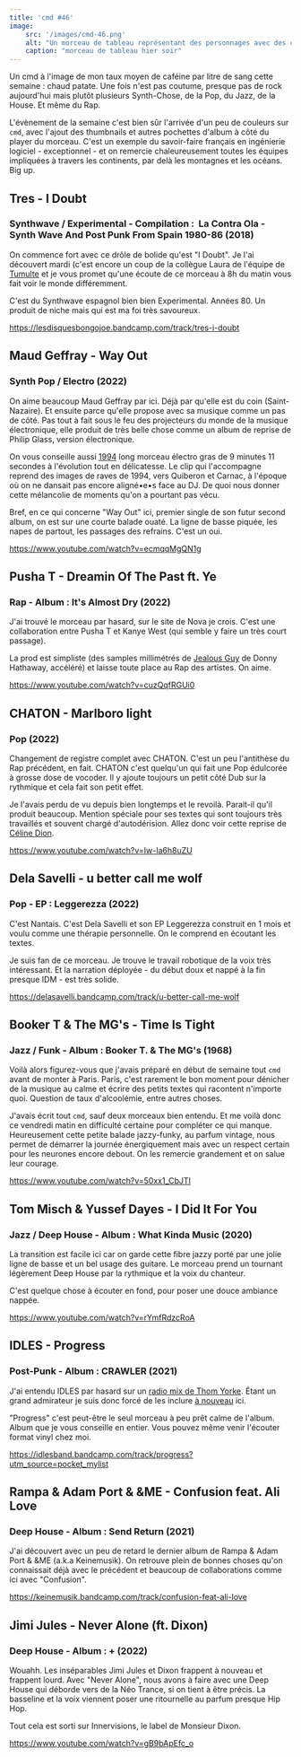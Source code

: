 ```yaml
---
title: 'cmd #46'
image:
    src: '/images/cmd-46.png'
    alt: "Un morceau de tableau représentant des personnages avec des chapeaux"
    caption: "morceau de tableau hier soir"
---
```



Un cmd à l'image de mon taux moyen de caféine par litre de sang cette semaine :
chaud patate. Une fois n'est pas coutume, presque pas de rock aujourd'hui mais
plutôt plusieurs Synth-Chose, de la Pop, du Jazz, de la House. Et même du Rap.

L'évènement de la semaine c'est bien sûr l'arrivée d'un peu de couleurs sur
`cmd`, avec l'ajout des thumbnails et autres pochettes d'album à côté du player
du morceau. C'est un exemple du savoir-faire français en ingénierie logiciel -
exceptionnel - et on remercie chaleureusement toutes les équipes impliquées à
travers les continents, par delà les montagnes et les océans. Big up.



## Tres - I Doubt

### Synthwave / Experimental - Compilation :  La Contra Ola - Synth Wave And Post Punk From Spain 1980-86 (2018)

On commence fort avec ce drôle de bolide qu'est "I Doubt". Je l'ai découvert
mardi (c'est encore un coup de la collègue Laura de l'équipe de
[Tumulte](https://www.prun.net/emission/8301-tumulte/MNpE-le-secret-des-poissons)
et je vous promet qu'une écoute de ce morceau à 8h du matin vous fait voir le
monde différemment.

C'est du Synthwave espagnol bien bien Experimental. Années 80. Un produit de
niche mais qui est ma foi très savoureux.

https://lesdisquesbongojoe.bandcamp.com/track/tres-i-doubt



## Maud Geffray - Way Out

### Synth Pop / Electro (2022)

On aime beaucoup Maud Geffray par ici. Déjà par qu'elle est du coin
(Saint-Nazaire). Et ensuite parce qu'elle propose avec sa musique comme un pas
de côté. Pas tout à fait sous le feu des projecteurs du monde de la musique
électronique, elle produit de très belle chose comme un album de reprise de
Philip Glass, version électronique.

On vous conseille aussi [1994](https://www.youtube.com/watch?v=ArgqonPdUik) long
morceau électro gras de 9 minutes 11 secondes à l'évolution tout en délicatesse.
Le clip qui l'accompagne reprend des images de raves de 1994, vers Quiberon et
Carnac, à l'époque où on ne dansait pas encore aligné•e•s face au DJ. De quoi
nous donner cette mélancolie de moments qu'on a pourtant pas vécu.

Bref, en ce qui concerne "Way Out" ici, premier single de son futur second
album, on est sur une courte balade ouaté. La ligne de basse piquée, les napes
de partout, les passages des refrains. C'est un oui.

https://www.youtube.com/watch?v=ecmqqMgQN1g



## Pusha T - Dreamin Of The Past ft. Ye

### Rap - Album : It's Almost Dry (2022)

J'ai trouvé le morceau par hasard, sur le site de Nova je crois. C'est une
collaboration entre Pusha T et Kanye West (qui semble y faire un très court
passage).

La prod est simpliste (des samples millimétrés de [Jealous Guy](https://www.youtube.com/watch?v=LfY4NLxl72g)
de Donny Hathaway, accéléré) et laisse toute place au Rap des artistes. On aime.

https://www.youtube.com/watch?v=cuzQqfRGUi0



## CHATON - Marlboro light

### Pop (2022)

Changement de registre complet avec CHATON. C'est un peu l'antithèse du Rap
précédent, en fait. CHATON c'est quelqu'un qui fait une Pop édulcorée à grosse
dose de vocoder. Il y ajoute toujours un petit côté Dub sur la rythmique et cela
fait son petit effet.

Je l'avais perdu de vu depuis bien longtemps et le revoilà. Parait-il qu'il
produit beaucoup. Mention spéciale pour ses textes qui sont toujours très
travaillés et souvent chargé d'autodérision. Allez donc voir cette reprise de
[Céline Dion](https://www.youtube.com/watch?v=JLsuN8HGUjA).

https://www.youtube.com/watch?v=Iw-Ia6h8uZU



## Dela Savelli - u better call me wolf

### Pop  - EP : Leggerezza (2022)

C'est Nantais. C'est Dela Savelli et son EP Leggerezza construit en 1 mois et
voulu comme une thérapie personnelle. On le comprend en écoutant les textes.

Je suis fan de ce morceau. Je trouve le travail robotique de la voix très
intéressant. Et la narration déployée - du début doux et nappé à la fin presque
IDM - est très solide.

https://delasavelli.bandcamp.com/track/u-better-call-me-wolf



## Booker T & The MG's - Time Is Tight

### Jazz / Funk - Album : Booker T. & The MG's (1968)

Voilà alors figurez-vous que j'avais préparé en début de semaine tout `cmd`
avant de monter à Paris. Paris, c'est rarement le bon moment pour dénicher de la
musique au calme et écrire des petits textes qui racontent n'importe quoi.
Question de taux d'alcoolémie, entre autres choses.

J'avais écrit tout `cmd`, sauf deux morceaux bien entendu. Et me voilà donc ce
vendredi matin en difficulté certaine pour compléter ce qui manque. Heureusement
cette petite balade jazzy-funky, au parfum vintage, nous permet de démarrer la
journée énergiquement mais avec un respect certain pour les neurones encore
debout. On les remercie grandement et on salue leur courage.

https://www.youtube.com/watch?v=50xx1_CbJTI



## Tom Misch & Yussef Dayes - I Did It For You

### Jazz / Deep House - Album : What Kinda Music (2020)

La transition est facile ici car on garde cette fibre jazzy porté par une jolie
ligne de basse et un bel usage des guitare. Le morceau prend un tournant
légèrement Deep House par la rythmique et la voix du chanteur.

C'est quelque chose à écouter en fond, pour poser une douce ambiance nappée.

https://www.youtube.com/watch?v=rYmfRdzcRoA



## IDLES - Progress

### Post-Punk - Album : CRAWLER (2021)

J'ai entendu IDLES par hasard sur un [radio mix de Thom
Yorke](https://mixcloud.com/sonos/mix-7-in-the-absence-thereof/). Étant un grand
admirateur je suis donc forcé de les inclure [à
nouveau](https://cmd.wuips.com/post/2021-11-19-cmd-22) ici.

"Progress" c'est peut-être le seul morceau à peu prêt calme de l'album. Album
que je vous conseille en entier. Vous pouvez même venir l'écouter format vinyl
chez moi.

https://idlesband.bandcamp.com/track/progress?utm_source=pocket_mylist



## Rampa & Adam Port & &ME - Confusion feat. Ali Love

### Deep House - Album : Send Return (2021)

J'ai découvert avec un peu de retard le dernier album de Rampa & Adam Port & &ME
(a.k.a Keinemusik). On retrouve plein de bonnes choses qu'on connaissait déjà
avec le précédent et beaucoup de collaborations comme ici avec "Confusion".

https://keinemusik.bandcamp.com/track/confusion-feat-ali-love



## Jimi Jules - Never Alone (ft. Dixon)

### Deep House - Album : + (2022)

Wouahh. Les inséparables Jimi Jules et Dixon frappent à nouveau et frappent
lourd. Avec "Never Alone", nous avons à faire avec  une Deep House qui déborde
vers de la Néo Trance, si on tient à être précis. La basseline et la voix
viennent poser une ritournelle au parfum presque Hip Hop.

Tout cela est sorti sur Innervisions, le label de Monsieur Dixon.

https://www.youtube.com/watch?v=gB9bApEfc_o




